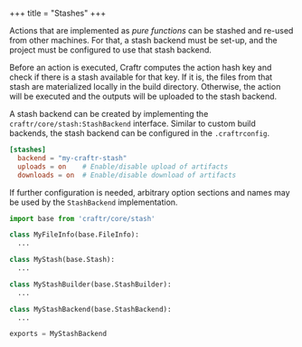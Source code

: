 +++
title = "Stashes"
+++

Actions that are implemented as *pure functions* can be stashed and re-used
from other machines. For that, a stash backend must be set-up, and the project
must be configured to use that stash backend.

Before an action is executed, Craftr computes the action hash key and check if
there is a stash available for that key. If it is, the files from that stash
are materialized locally in the build directory. Otherwise, the action will be
executed and the outputs will be uploaded to the stash backend.

A stash backend can be created by implementing the `craftr/core/stash:StashBackend`
interface. Similar to custom build backends, the stash backend can be configured
in the  `.craftrconfig`.

```toml
[stashes]
  backend = "my-craftr-stash"
  uploads = on    # Enable/disable upload of artifacts
  downloads = on  # Enable/disable download of artifacts
```

If further configuration is needed, arbitrary option sections and names may
be used by the `StashBackend` implementation.

```python
import base from 'craftr/core/stash'

class MyFileInfo(base.FileInfo):
  ...

class MyStash(base.Stash):
  ...

class MyStashBuilder(base.StashBuilder):
  ...

class MyStashBackend(base.StashBackend):
  ...

exports = MyStashBackend
```
